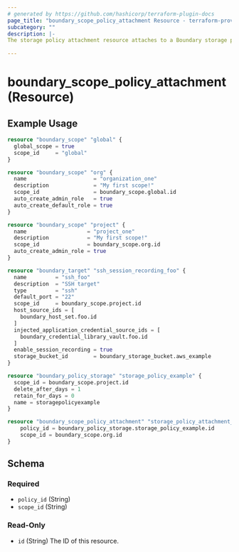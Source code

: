 ```yaml
---
# generated by https://github.com/hashicorp/terraform-plugin-docs
page_title: "boundary_scope_policy_attachment Resource - terraform-provider-boundary"
subcategory: ""
description: |-
The storage policy attachment resource attaches to a Boundary storage policy to the global scope or org scope.
  
---
```


# boundary_scope_policy_attachment (Resource)

## Example Usage

```terraform
resource "boundary_scope" "global" {
  global_scope = true
  scope_id     = "global"
}

resource "boundary_scope" "org" {
  name                     = "organization_one"
  description              = "My first scope!"
  scope_id                 = boundary_scope.global.id
  auto_create_admin_role   = true
  auto_create_default_role = true
}

resource "boundary_scope" "project" {
  name                   = "project_one"
  description            = "My first scope!"
  scope_id               = boundary_scope.org.id
  auto_create_admin_role = true
}

resource "boundary_target" "ssh_session_recording_foo" {
  name         = "ssh_foo"
  description  = "SSH target"
  type         = "ssh"
  default_port = "22"
  scope_id     = boundary_scope.project.id
  host_source_ids = [
    boundary_host_set.foo.id
  ]
  injected_application_credential_source_ids = [
    boundary_credential_library_vault.foo.id
  ]
  enable_session_recording = true
  storage_bucket_id        = boundary_storage_bucket.aws_example
}

resource "boundary_policy_storage" "storage_policy_example" {
  scope_id = boundary_scope.project.id
  delete_after_days = 1
  retain_for_days = 0
  name = storagepolicyexample
}

resource "boundary_scope_policy_attachment" "storage_policy_attachment_example" {
    policy_id = boundary_policy_storage.storage_policy_example.id
    scope_id = boundary_scope.org.id
}
```



<!-- schema generated by tfplugindocs -->
## Schema

### Required

- `policy_id` (String)
- `scope_id` (String)

### Read-Only

- `id` (String) The ID of this resource.
